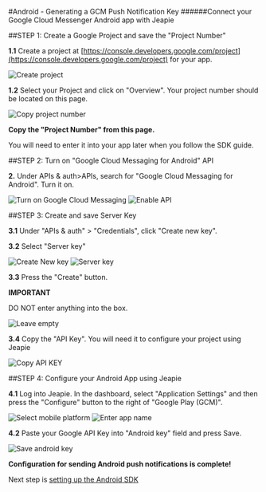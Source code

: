 #Android - Generating a GCM Push Notification Key
######Connect your Google Cloud Messenger Android app with Jeapie

##STEP 1: Create a Google Project and save the "Project Number"

**1.1** Create a project at [https://console.developers.google.com/project](https://console.developers.google.com/project) for your app.

![Create project](/img/2015-06-02_1211.png)

**1.2** Select your Project and click on "Overview". Your project number should be located on this page.

![Copy project number](/img/2015-06-02_1222.png)

**Copy the "Project Number" from this page.**

You will need to enter it into your app later when you follow the SDK guide.

##STEP 2: Turn on "Google Cloud Messaging for Android" API

**2.** Under APIs & auth>APIs, search for "Google Cloud Messaging for Android". Turn it on.

![Turn on Google Cloud Messaging](/img/2015-06-02_1225.png)
![Enable API](/img/2015-06-02_1228.png)

##STEP 3: Create and save Server Key

**3.1** Under "APIs & auth" > "Credentials", click "Create new key".

**3.2** Select "Server key"

![Create New key](/img/2015-06-02_1229.png)
![Server key](/img/2015-06-02_1217.png)

**3.3** Press the "Create" button.

**IMPORTANT**

DO NOT enter anything into the box.

![Leave empty](/img/2015-06-02_1218.png)

**3.4** Copy the "API Key". You will need it to configure your project using Jeapie

![Copy API KEY](/img/2015-06-02_1220.png)

##STEP 4: Configure your Android App using Jeapie

**4.1** Log into Jeapie. In the dashboard, select "Application Settings" and then press the "Configure" button to the right of "Google Play (GCM)".

![Select mobile platform](/img/2015-06-02_1233.png)
![Enter app name](/img/2015-06-02_1235.png)

**4.2** Paste your Google API Key into "Android key" field and press Save.

![Save android key](/img/2015-06-03_0742.png)

**Configuration for sending Android push notifications is complete!**

Next step is [setting up the Android SDK](Android-Native-SDK-Installation.md)
